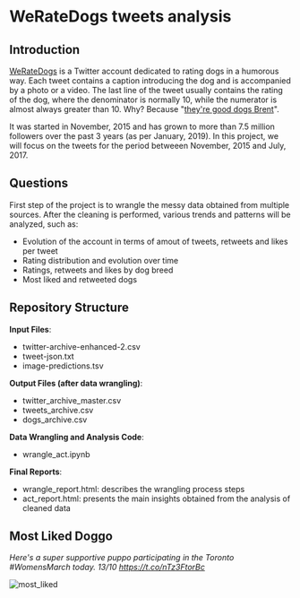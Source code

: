 # WeRateDogs tweets analysis

## Introduction

[WeRateDogs](https://twitter.com/dog_rates) is a Twitter account dedicated to rating dogs in a humorous way. Each tweet contains a caption introducing the dog and is accompanied by a photo or a video. The last line of the tweet usually contains the rating of the dog, where the denominator is normally 10, while the numerator is almost always greater than 10. Why? Because "[they're good dogs Brent](https://knowyourmeme.com/memes/theyre-good-dogs-brent)".

It was started in November, 2015 and has grown to more than 7.5 million followers over the past 3 years (as per January, 2019). In this project, we will focus on the tweets for the period betweeen November, 2015 and July, 2017. 

## Questions

First step of the project is to wrangle the messy data obtained from multiple sources.
After the cleaning is performed, various trends and patterns will be analyzed, such as:

- Evolution of the account in terms of amout of tweets, retweets and likes per tweet
- Rating distribution and evolution over time
- Ratings, retweets and likes by dog breed
- Most liked and retweeted dogs

## Repository Structure

**Input Files**:

- twitter-archive-enhanced-2.csv
- tweet-json.txt
- image-predictions.tsv

**Output Files (after data wrangling)**:

- twitter_archive_master.csv
- tweets_archive.csv
- dogs_archive.csv

**Data Wrangling and Analysis Code**:

- wrangle_act.ipynb

**Final Reports**:

- wrangle_report.html: describes the wrangling process steps
- act_report.html: presents the main insights obtained from the analysis of cleaned data


## Most Liked Doggo

*Here's a super supportive puppo participating in the Toronto  #WomensMarch today. 13/10 https://t.co/nTz3FtorBc*

![most_liked](https://pbs.twimg.com/media/C2tugXLXgAArJO4.jpg)

